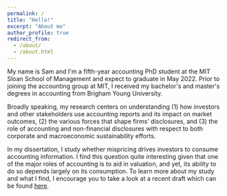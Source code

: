 ```yaml
---
permalink: /
title: "Hello!"
excerpt: "About me"
author_profile: true
redirect_from: 
  - /about/
  - /about.html
---
```


My name is Sam and I'm a fifth-year accounting PhD student at the MIT Sloan School of Management and expect to graduate in May 2022. Prior to joining the accounting group at MIT, I received my bachelor's and master's degrees in accounting from Brigham Young University.

<!-- I became interested in financial markets from a young age when an uncle of mine challenged me to create a fake investment portfolio on Investopedia. I imagine I was quite the sight to see - a 12-year old clicking through Yahoo! Finance financial data - however, since then, I have always been interested in understanding the usefulness of accounting information. -->

<!-- My research interests focus on the intersection between accounting and finance. In particular,  -->
<!-- My current work explores the usefulness of accounting information across various stakeholders and its impact on capital markets.  -->
<!-- Broadly speaking, I'm interested in understanding (1) how various stakeholders use accounting information and its impact on capital markets and (2) how corporate disclosures affect both traditional and non-traditional stakeholders. -->

Broadly speaking, my research centers on understanding (1) how investors and other stakeholders use accounting reports and its impact on market outcomes, (2) the various forces that shape firms’ disclosures, and (3) the role of accounting and non-financial disclosures with respect to both corporate and macroeconomic sustainability efforts.

<!-- (1) how investors and other stakeholders learn from accounting reports and its impact on market outcomes and (2) the forces that shape firms’ disclosures as well as the role of accounting and other non-financial disclosures with respect to both corporate and macroeconomic sustainability efforts.  -->

In my dissertation, I study whether mispricing drives investors to consume accounting information. I find this question quite interesting given that one of the major roles of accounting is to aid in valuation, and yet, its ability to do so depends largely on its consumption. To learn more about my study and what I find, I encourage you to take a look at a recent draft which can be found <a href="https://drive.google.com/file/d/1PRcn4yPFmbgGK4WDT11AgoF1TSsQNvfK/view?usp=sharing" target="_blank">here</a>.

<!-- My research interests center on the intersection between accounting and finance. I believe that my background in accounting has given me a as accounting researchers Specifically -->
